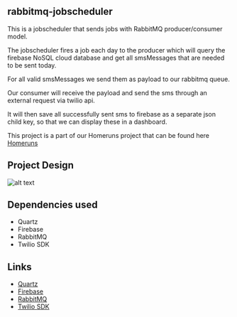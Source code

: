 ## rabbitmq-jobscheduler

This is a jobscheduler that sends jobs with RabbitMQ producer/consumer model. 

The jobscheduler fires a job each day to the producer which will query the firebase NoSQL cloud database and get all smsMessages that are needed to be sent today.  

For all valid smsMessages we send them as payload to our rabbitmq queue.

Our consumer will receive the payload and send the sms through an external request via twilio api. 

It will then save all successfully sent sms to firebase as a separate json child key, so that we can display these in a dashboard.

This project is a part of our Homeruns project that can be found here [Homeruns](http://homeruns.io)

## Project Design

![alt text](https://github.com/mrshawn191/rabbitmq-jobscheduler/blob/master/jobscheduler-rabbitmq2.png "Logo Title Text 1")

## Dependencies used

- Quartz
- Firebase
- RabbitMQ
- Twilio SDK

## Links

- [Quartz](https://github.com/mzabriskie/axios)
- [Firebase](https://github.com/mzabriskie/axios)
- [RabbitMQ](https://github.com/mzabriskie/axios)
- [Twilio SDK](https://github.com/mzabriskie/axios)
